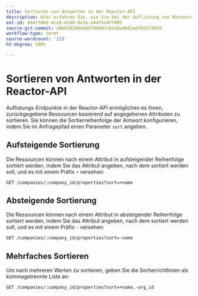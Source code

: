 ```yaml
---
title: Sortieren von Antworten in der Reactor-API
description: Hier erfahren Sie, wie Sie bei der Auflistung von Ressourcen in der Reactor-API Ergebnisse filtern können.
exl-id: 49dcf0b6-4ce8-41d9-9e3a-e44f5c0ff905
source-git-commit: a8b0282004dd57096dfc63a9adb82ad70d37495d
workflow-type: tm+mt
source-wordcount: '123'
ht-degree: 100%

---
```


# Sortieren von Antworten in der Reactor-API

Auflistungs-Endpunkte in der Reactor-API ermöglichen es Ihnen, zurückgegebene Ressourcen basierend auf angegebenen Attributen zu sortieren. Sie können die Sortierreihenfolge der Antwort konfigurieren, indem Sie im Anfragepfad einen Parameter `sort` angeben.

## Aufsteigende Sortierung

Die Ressourcen können nach einem Attribut in aufsteigender Reihenfolge sortiert werden, indem Sie das Attribut angeben, nach dem sortiert werden soll, und es mit einem Präfix `+` versehen:

`GET /companies/:company_id/properties?sort=+name`

## Absteigende Sortierung

Die Ressourcen können nach einem Attribut in absteigender Reihenfolge sortiert werden, indem Sie das Attribut angeben, nach dem sortiert werden soll, und es mit einem Präfix `-` versehen:

`GET /companies/:company_id/properties?sort=-name`

## Mehrfaches Sortieren

Um nach mehreren Werten zu sortieren, geben Sie die Sortierrichtlinien als kommagetrennte Liste an:

`GET /companies/:company_id/properties?sort=+name,-org_id`
